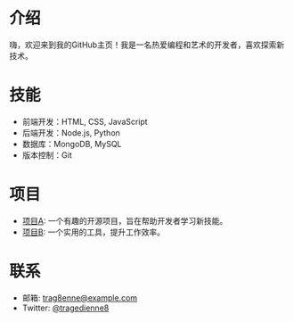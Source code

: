 # 介绍
嗨，欢迎来到我的GitHub主页！我是一名热爱编程和艺术的开发者，喜欢探索新技术。

# 技能
- 前端开发：HTML, CSS, JavaScript
- 后端开发：Node.js, Python
- 数据库：MongoDB, MySQL
- 版本控制：Git

# 项目
- [项目A](https://github.com/tragedienne8-hub/project-a): 一个有趣的开源项目，旨在帮助开发者学习新技能。
- [项目B](https://github.com/tragedienne8-hub/project-b): 一个实用的工具，提升工作效率。

# 联系
- 邮箱: trag8enne@example.com
- Twitter: [@tragedienne8](https://twitter.com/tragedienne8)